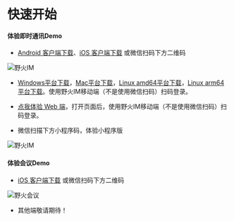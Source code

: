 # 快速开始
#### 体验即时通讯Demo

* [Android 客户端下载](http://static.wildfirechat.net/chat-release-latest.apk)、[iOS  客户端下载](itms-apps://itunes.apple.com/us/app/野火IM/id1450256455?ls=1&mt=8) 或微信扫码下方二维码

 ![野火IM](https://static.wildfirechat.net/download_qrcode.png)

* [Windows平台下载](https://static.wildfirechat.cn/wildfirechat-0.6.0-win-x64-setup.exe)，[Mac平台下载](https://static.wildfirechat.cn/wildfirechat-0.6.0-mac-universal.dmg)，[Linux amd64平台下载](http://static.wildfirechat.net/wildfirechat-0.6.0-linux-x86_64.AppImage)，[Linux arm64平台下载](http://static.wildfirechat.net/wildfirechat-0.6.0-linux-arm64.AppImage)。使用野火IM移动端（不是使用微信扫码）扫码登录。

* [点我体验 Web 端](https://web.wildfirechat.net)，打开页面后，使用野火IM移动端（不是使用微信扫码）扫码登录。

* 微信扫描下方小程序码，体验小程序版

 ![野火IM](https://static.wildfirechat.net/wx.jpg)

#### 体验会议Demo
* [iOS  客户端下载](itms-apps://itunes.apple.com/cn/app/野火会议/id1585168992?ls=1&mt=8) 或微信扫码下方二维码

 ![野火会议](https://static.wildfirechat.net/download_conference_qrcode.png)

* 其他端敬请期待！
